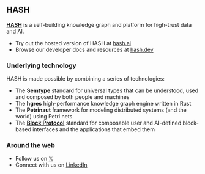 <!-- GitHub links -->
[block protocol]: https://github.com/blockprotocol/blockprotocol
[hash]: https://github.com/hashintel/hash

<!-- Social links -->
[𝕏]: https://x.com/hashintel
[linkedin]: https://linkedin.com/company/hashintel

<!-- Site links -->
[hash.ai]: https://app.hash.ai/?utm_medium=organic&utm_source=github_readme_hashintel-profile_root
[hash.dev]: https://hash.dev/?utm_medium=organic&utm_source=github_readme_hashintel-profile_root

## HASH

**[HASH]** is a self-building knowledge graph and platform for high-trust data and AI.

- Try out the hosted version of HASH at [hash.ai]
- Browse our developer docs and resources at [hash.dev]

### Underlying technology

HASH is made possible by combining a series of technologies:

- The **Semtype** standard for universal types that can be understood, used and composed by both people and machines
- The **hgres** high-performance knowledge graph engine written in Rust
- The **Petrinaut** framework for modeling distributed systems (and the world) using Petri nets
- The **[Block Protocol]** standard for composable user and AI-defined block-based interfaces and the applications that embed them

### Around the web

- Follow us on [𝕏]
- Connect with us on [LinkedIn]
